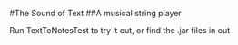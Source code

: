 #The Sound of Text
##A musical string player

Run TextToNotesTest to try it out, or find the .jar files in out